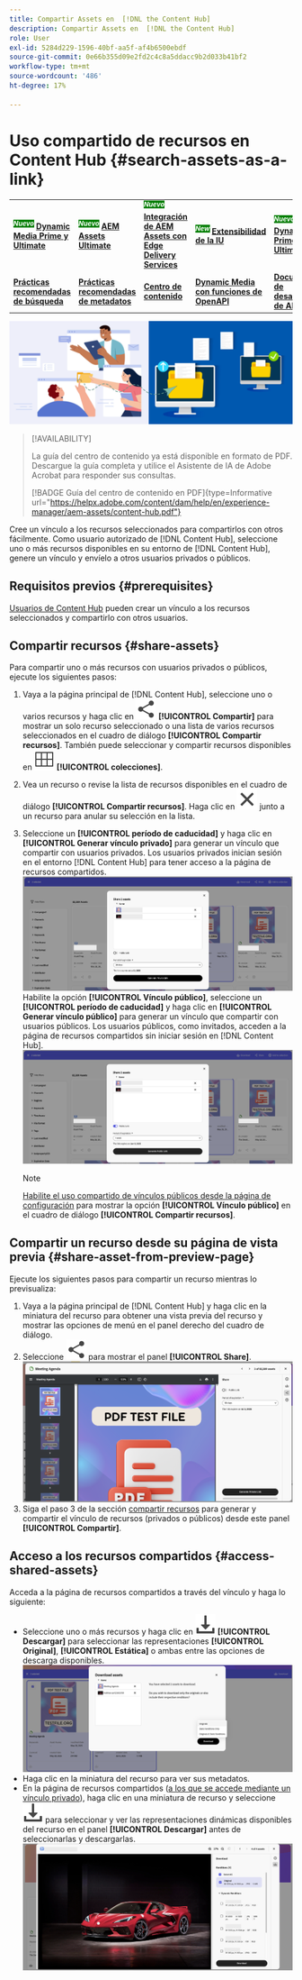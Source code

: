 ```yaml
---
title: Compartir Assets en  [!DNL the Content Hub]
description: Compartir Assets en  [!DNL the Content Hub]
role: User
exl-id: 5284d229-1596-40bf-aa5f-af4b6500ebdf
source-git-commit: 0e66b355d09e2fd2c4c8a5ddacc9b2d033b41bf2
workflow-type: tm+mt
source-wordcount: '486'
ht-degree: 17%

---
```


# Uso compartido de recursos en Content Hub {#search-assets-as-a-link}

<table>
    <tr>
        <td>
            <sup style= "background-color:#008000; color:#FFFFFF; font-weight:bold"><i>Nuevo</i></sup> <a href="/help/assets/dynamic-media/dm-prime-ultimate.md"><b>Dynamic Media Prime y Ultimate</b></a>
        </td>
        <td>
            <sup style= "background-color:#008000; color:#FFFFFF; font-weight:bold"><i>Nuevo</i></sup> <a href="/help/assets/assets-ultimate-overview.md"><b>AEM Assets Ultimate</b></a>
        </td>
        <td>
            <sup style= "background-color:#008000; color:#FFFFFF; font-weight:bold"><i>Nuevo</i></sup> <a href="/help/assets/integrate-aem-assets-edge-delivery-services.md"><b>Integración de AEM Assets con Edge Delivery Services</b></a>
        </td>
        <td>
            <sup style= "background-color:#008000; color:#FFFFFF; font-weight:bold"><i>New</i></sup> <a href="/help/assets/aem-assets-view-ui-extensibility.md"><b>Extensibilidad de la IU</b></a>
        </td>
          <td>
            <sup style= "background-color:#008000; color:#FFFFFF; font-weight:bold"><i>Nuevo</i></sup> <a href="/help/assets/dynamic-media/enable-dynamic-media-prime-and-ultimate.md"><b>Habilitar Dynamic Media Prime y Ultimate</b></a>
        </td>
    </tr>
    <tr>
        <td>
            <a href="/help/assets/search-best-practices.md"><b>Prácticas recomendadas de búsqueda</b></a>
        </td>
        <td>
            <a href="/help/assets/metadata-best-practices.md"><b>Prácticas recomendadas de metadatos</b></a>
        </td>
        <td>
            <a href="/help/assets/product-overview.md"><b>Centro de contenido</b></a>
        </td>
        <td>
            <a href="/help/assets/dynamic-media-open-apis-overview.md"><b>Dynamic Media con funciones de OpenAPI</b></a>
        </td>
        <td>
            <a href="https://developer.adobe.com/experience-cloud/experience-manager-apis/"><b>Documentación de desarrollador de AEM Assets</b></a>
        </td>
    </tr>
</table>

![Compartir recursos con la imagen del titular](assets/share-assets-banner.png)

>[!AVAILABILITY]
>
>La guía del centro de contenido ya está disponible en formato de PDF. Descargue la guía completa y utilice el Asistente de IA de Adobe Acrobat para responder sus consultas.
>
>[!BADGE Guía del centro de contenido en PDF]{type=Informative url="https://helpx.adobe.com/content/dam/help/en/experience-manager/aem-assets/content-hub.pdf"}

Cree un vínculo a los recursos seleccionados para compartirlos con otros fácilmente. Como usuario autorizado de [!DNL Content Hub], seleccione uno o más recursos disponibles en su entorno de [!DNL Content Hub], genere un vínculo y envíelo a otros usuarios privados o públicos.

## Requisitos previos {#prerequisites}

[Usuarios de Content Hub](deploy-content-hub.md#onboard-content-hub-users) pueden crear un vínculo a los recursos seleccionados y compartirlo con otros usuarios.

## Compartir recursos {#share-assets}

Para compartir uno o más recursos con usuarios privados o públicos, ejecute los siguientes pasos:
1. Vaya a la página principal de [!DNL Content Hub], seleccione uno o varios recursos y haga clic en ![Compartir](/help/assets/assets/share.svg) **[!UICONTROL Compartir]** para mostrar un solo recurso seleccionado o una lista de varios recursos seleccionados en el cuadro de diálogo **[!UICONTROL Compartir recursos]**.
También puede seleccionar y compartir recursos disponibles en ![colecciones](/help/assets/assets/Smock_Collection_18_N.svg) **[!UICONTROL colecciones]**.
1. Vea un recurso o revise la lista de recursos disponibles en el cuadro de diálogo **[!UICONTROL Compartir recursos]**. Haga clic en ![anular la selección](/help/assets/assets/Close.svg) junto a un recurso para anular su selección en la lista.
1. Seleccione un **[!UICONTROL período de caducidad]** y haga clic en **[!UICONTROL Generar vínculo privado]** para generar un vínculo que compartir con usuarios privados. Los usuarios privados inician sesión en el entorno [!DNL Content Hub] para tener acceso a la página de recursos compartidos.
   ![vínculo privado y público](/help/assets/assets/private-and-public-link.png)
Habilite la opción **[!UICONTROL Vínculo público]**, seleccione un **[!UICONTROL período de caducidad]** y haga clic en **[!UICONTROL Generar vínculo público]** para generar un vínculo que compartir con usuarios públicos. Los usuarios públicos, como invitados, acceden a la página de recursos compartidos sin iniciar sesión en [!DNL Content Hub].
   ![vínculo privado y público](/help/assets/assets/public-and-private-link.png)

   >[!NOTE]
   > 
   > [Habilite el uso compartido de vínculos públicos desde la página de configuración](/help/assets/configure-content-hub-ui-options.md#enable-public-link-sharing) para mostrar la opción **[!UICONTROL Vínculo público]** en el cuadro de diálogo **[!UICONTROL Compartir recursos]**.

## Compartir un recurso desde su página de vista previa {#share-asset-from-preview-page}

Ejecute los siguientes pasos para compartir un recurso mientras lo previsualiza:

1. Vaya a la página principal de [!DNL Content Hub] y haga clic en la miniatura del recurso para obtener una vista previa del recurso y mostrar las opciones de menú en el panel derecho del cuadro de diálogo.
1. Seleccione ![share](/help/assets/assets/share.svg) para mostrar el panel **[!UICONTROL Share]**.
   ![compartir recurso al previsualizarlo](/help/assets/assets/share-assets-from-share-panel.png)
1. Siga el paso 3 de la sección [compartir recursos](#share-assets) para generar y compartir el vínculo de recursos (privados o públicos) desde este panel **[!UICONTROL Compartir]**.

## Acceso a los recursos compartidos {#access-shared-assets}

Acceda a la página de recursos compartidos a través del vínculo y haga lo siguiente:

* Seleccione uno o más recursos y haga clic en ![descargar](/help/assets/assets/download-icon.svg) **[!UICONTROL Descargar]** para seleccionar las representaciones **[!UICONTROL Original]**, **[!UICONTROL Estática]** o ambas entre las opciones de descarga disponibles.
  ![](/help/assets/assets/download-shared-assets.png)
* Haga clic en la miniatura del recurso para ver sus metadatos.
* En la página de recursos compartidos ([a los que se accede mediante un vínculo privado](#share-assets)), haga clic en una miniatura de recurso y seleccione ![descargar](/help/assets/assets/download-icon.svg) para seleccionar y ver las representaciones dinámicas disponibles del recurso en el panel **[!UICONTROL Descargar]** antes de seleccionarlas y descargarlas.
  ![](/help/assets/assets/download-renditions-shared-assets-page.png)





